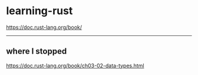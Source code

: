 # learning-rust

https://doc.rust-lang.org/book/


-------------------

## where I stopped

https://doc.rust-lang.org/book/ch03-02-data-types.html












